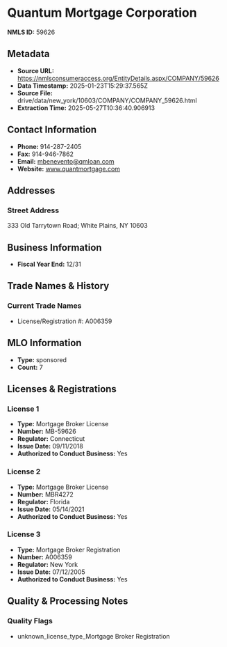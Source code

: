 # Quantum Mortgage Corporation

**NMLS ID:** 59626

## Metadata
- **Source URL:** https://nmlsconsumeraccess.org/EntityDetails.aspx/COMPANY/59626
- **Data Timestamp:** 2025-01-23T15:29:37.565Z
- **Source File:** drive/data/new_york/10603/COMPANY/COMPANY_59626.html
- **Extraction Time:** 2025-05-27T10:36:40.906913

## Contact Information
- **Phone:** 914-287-2405
- **Fax:** 914-946-7862
- **Email:** mbenevento@qmloan.com
- **Website:** www.quantmortgage.com

## Addresses
### Street Address
333 Old Tarrytown Road; White Plains, NY 10603

## Business Information
- **Fiscal Year End:** 12/31

## Trade Names & History
### Current Trade Names
- License/Registration #: A006359

## MLO Information
- **Type:** sponsored
- **Count:** 7

## Licenses & Registrations

### License 1
- **Type:** Mortgage Broker License
- **Number:** MB-59626
- **Regulator:** Connecticut
- **Issue Date:** 09/11/2018
- **Authorized to Conduct Business:** Yes

### License 2
- **Type:** Mortgage Broker License
- **Number:** MBR4272
- **Regulator:** Florida
- **Issue Date:** 05/14/2021
- **Authorized to Conduct Business:** Yes

### License 3
- **Type:** Mortgage Broker Registration
- **Number:** A006359
- **Regulator:** New York
- **Issue Date:** 07/12/2005
- **Authorized to Conduct Business:** Yes

## Quality & Processing Notes
### Quality Flags
- unknown_license_type_Mortgage Broker Registration
